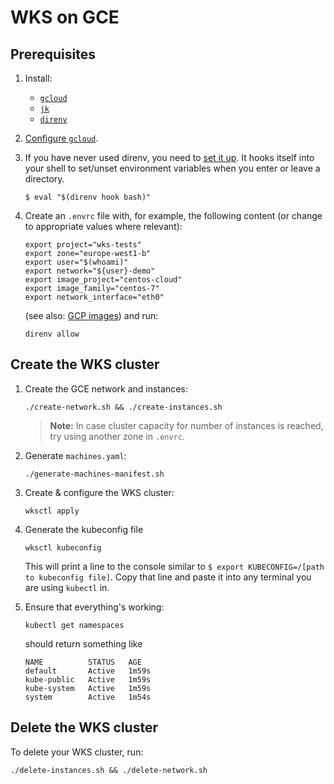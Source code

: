 # WKS on GCE

## Prerequisites

1. Install:
    - [`gcloud`](https://cloud.google.com/sdk/docs/#install_the_latest_cloud_tools_version_cloudsdk_current_version)
    - [`jk`](https://github.com/jkcfg/jk)
    - [`direnv`](https://direnv.net/)

2. [Configure `gcloud`](https://cloud.google.com/sdk/gcloud/#configurations).

3. If you have never used direnv, you need to [set it up](https://github.com/direnv/direnv#setup).
   It hooks itself into your shell to set/unset environment variables when you
   enter or leave a directory.
   ```console
   $ eval "$(direnv hook bash)"
   ```

4. Create an `.envrc` file with, for example, the following content (or change to appropriate values where relevant):
    ```console
    export project="wks-tests"
    export zone="europe-west1-b"
    export user="$(whoami)"
    export network="${user}-demo"
    export image_project="centos-cloud"
    export image_family="centos-7"
    export network_interface="eth0"
    ```
    (see also: [GCP images](https://cloud.google.com/compute/docs/images#images_without_shielded_vm_name_support))
    and run:
    ```console
    direnv allow
    ```

## Create the WKS cluster

1. Create the GCE network and instances:
    ```console
    ./create-network.sh && ./create-instances.sh
    ```
    > **Note:** In case cluster capacity for number of instances is reached, try using another zone in `.envrc`.

1. Generate `machines.yaml`:
    ```console
    ./generate-machines-manifest.sh
    ```

1. Create & configure the WKS cluster:
    ```console
    wksctl apply
    ```

1. Generate the kubeconfig file
    ```console
    wksctl kubeconfig
    ```
    This will print a line to the console similar to `$ export KUBECONFIG=/[path to kubeconfig file]`.  Copy that line and paste it into any terminal you are using `kubectl` in.

1. Ensure that everything's working:
    ```console
    kubectl get namespaces
    ```
    should return something like
    ```console
    NAME          STATUS   AGE
    default       Active   1m59s
    kube-public   Active   1m59s
    kube-system   Active   1m59s
    system        Active   1m54s
    ```

## Delete the WKS cluster

To delete your WKS cluster, run:
```console
./delete-instances.sh && ./delete-network.sh
```
